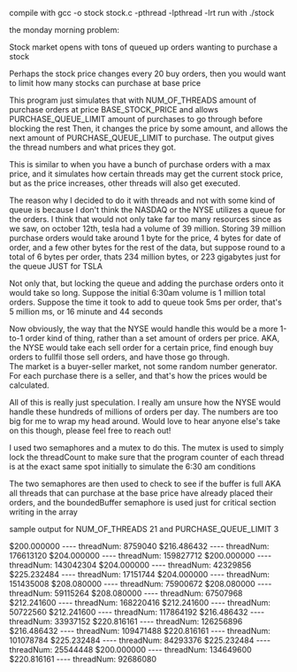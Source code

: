 compile with 
 gcc -o stock stock.c -pthread -lpthread -lrt
run with ./stock


the monday morning problem:

Stock market opens with tons of queued up orders wanting to purchase a stock

Perhaps the stock price changes every 20 buy orders, then you would want to limit
how many stocks can purchase at base price

This program just simulates that with NUM_OF_THREADS amount of purchase orders at price BASE_STOCK_PRICE
and allows PURCHASE_QUEUE_LIMIT amount of purchases to go through before blocking the rest
Then, it changes the price by some amount, and allows the next amount of PURCHASE_QUEUE_LIMIT to purchase. 
The output gives the thread numbers and what prices they got.

This is similar to when you have a bunch of purchase orders with a max price, and it simulates how certain
threads may get the current stock price, but as the price increases, other threads will also get executed.

The reason why I decided to do it with threads and not with some kind of queue is because I don't think the 
NASDAQ or the NYSE utilizes a queue for the orders. I think that would not only take far too many resources
since as we saw, on october 12th, tesla had a volume of 39 million. Storing 39 million purchase orders would take
around 1 byte for the price, 4 bytes for date of order, and a few other bytes for the rest of the data, but suppose 
round to a total of 6 bytes per order, thats 234 million bytes, or 223 gigabytes just for the queue JUST for TSLA

Not only that, but locking the queue and adding the purchase orders onto it would take so long. Suppose the initial 6:30am volume
is 1 million total orders. Suppose the time it took to add to queue took 5ms per order, that's 5 million ms, or 16 minute and 44 seconds

Now obviously, the way that the NYSE would handle this would be a more 1-to-1 order kind of thing, rather than a set amount of orders per price.
AKA, the NYSE would take each sell order for a certain price, find enough buy orders to fullfil those sell orders, and have those go through.  
The market is a buyer-seller market, not some random number generator. For each purchase there is a seller, and that's how the prices would be 
calculated. 

All of this is really just speculation. I really am unsure how the NYSE would handle these hundreds of millions of orders per day. The numbers
are too big for me to wrap my head around. Would love to hear anyone else's take on this though, please feel free to reach out!

I used two semaphores and a mutex to do this. The mutex is used to simply lock the threadCount to make sure
that the program counter of each thread is at the exact same spot initially to simulate the 6:30 am conditions

The two semaphores are then used to check to see if the buffer is full AKA all threads that can purchase at the base
price have already placed their orders, and the boundedBuffer semaphore is used just for critical section writing in the array

sample output for NUM_OF_THREADS 21 and PURCHASE_QUEUE_LIMIT 3

$200.000000  ---- threadNum: 8759040
 $216.486432  ---- threadNum: 176613120
 $204.000000  ---- threadNum: 159827712
 $200.000000  ---- threadNum: 143042304
 $204.000000  ---- threadNum: 42329856
 $225.232484  ---- threadNum: 17151744
 $204.000000  ---- threadNum: 151435008
 $208.080000  ---- threadNum: 75900672
 $208.080000  ---- threadNum: 59115264
 $208.080000  ---- threadNum: 67507968
 $212.241600  ---- threadNum: 168220416
 $212.241600  ---- threadNum: 50722560
 $212.241600  ---- threadNum: 117864192
 $216.486432  ---- threadNum: 33937152
 $220.816161  ---- threadNum: 126256896
 $216.486432  ---- threadNum: 109471488
 $220.816161  ---- threadNum: 101078784
 $225.232484  ---- threadNum: 84293376
 $225.232484  ---- threadNum: 25544448
 $200.000000  ---- threadNum: 134649600
 $220.816161  ---- threadNum: 92686080
